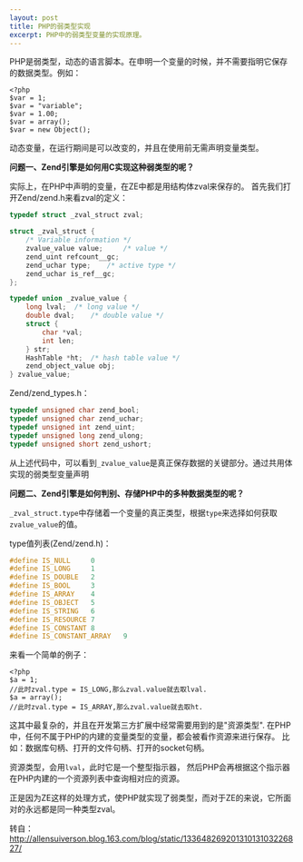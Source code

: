 ```yaml
---
layout: post
title: PHP的弱类型实现
excerpt: PHP中的弱类型变量的实现原理。
---
```


PHP是弱类型，动态的语言脚本。在申明一个变量的时候，并不需要指明它保存的数据类型。例如：

```php?start_inline=1
<?php
$var = 1;
$var = "variable";
$var = 1.00;
$var = array();
$var = new Object();
```

动态变量，在运行期间是可以改变的，并且在使用前无需声明变量类型。

**问题一、Zend引擎是如何用C实现这种弱类型的呢？**

实际上，在PHP中声明的变量，在ZE中都是用结构体zval来保存的。
首先我们打开Zend/zend.h来看zval的定义：

```c
typedef struct _zval_struct zval;

struct _zval_struct {
    /* Variable information */
    zvalue_value value;     /* value */
    zend_uint refcount__gc;
    zend_uchar type;    /* active type */
    zend_uchar is_ref__gc;
};

typedef union _zvalue_value {
    long lval;  /* long value */
    double dval;    /* double value */
    struct {
        char *val;
        int len;
    } str;
    HashTable *ht;  /* hash table value */
    zend_object_value obj;
} zvalue_value;
```
Zend/zend_types.h：

```c
typedef unsigned char zend_bool;
typedef unsigned char zend_uchar;
typedef unsigned int zend_uint;
typedef unsigned long zend_ulong;
typedef unsigned short zend_ushort;
```
从上述代码中，可以看到`_zvalue_value`是真正保存数据的关键部分。通过共用体实现的弱类型变量声明

**问题二、Zend引擎是如何判别、存储PHP中的多种数据类型的呢？**

`_zval_struct.type`中存储着一个变量的真正类型，根据`type`来选择如何获取`zvalue_value`的值。

type值列表(Zend/zend.h)：

```c
#define IS_NULL     0
#define IS_LONG     1
#define IS_DOUBLE   2
#define IS_BOOL     3
#define IS_ARRAY    4
#define IS_OBJECT   5
#define IS_STRING   6
#define IS_RESOURCE 7
#define IS_CONSTANT 8
#define IS_CONSTANT_ARRAY   9
```
来看一个简单的例子：

```php?start_inline=1
<?php
$a = 1;
//此时zval.type = IS_LONG,那么zval.value就去取lval.
$a = array();
//此时zval.type = IS_ARRAY,那么zval.value就去取ht.
```
这其中最复杂的，并且在开发第三方扩展中经常需要用到的是"资源类型".
在PHP中，任何不属于PHP的内建的变量类型的变量，都会被看作资源来进行保存。
比如：数据库句柄、打开的文件句柄、打开的socket句柄。

资源类型，会用`lval`，此时它是一个整型指示器， 然后PHP会再根据这个指示器在PHP内建的一个资源列表中查询相对应的资源。

正是因为ZE这样的处理方式，使PHP就实现了弱类型，而对于ZE的来说，它所面对的永远都是同一种类型zval。

转自：http://allensuiverson.blog.163.com/blog/static/13364826920131013103226827/
